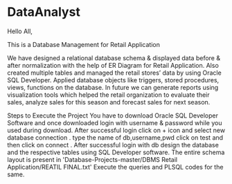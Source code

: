 # DataAnalyst
Hello All,

This is a Database Management for Retail Application

We have designed a relational database schema & displayed data before & after normalization with the help of ER Diagram for Retail Application. Also created multiple tables and managed the retail stores’ data by using Oracle SQL Developer. Applied database objects like triggers, stored procedures, views, functions on the database. In future we can generate reports using visualization tools which helped the retail organization to evaluate their sales, analyze sales for this season and forecast sales for next season.

Steps to Execute the Project You have to download Oracle SQL Developer Software and once downloaded login with username & password while you used during download. After successful login click on + icon and select new database connection . type the name of db,username,pwd click on test and then click on connect . After successful login with db design the database and the respective tables using SQL Developer software. The entire schema layout is present in 'Database-Projects-master/DBMS Retail Application/REATIL FINAL.txt' Execute the queries and PLSQL codes for the same. 

